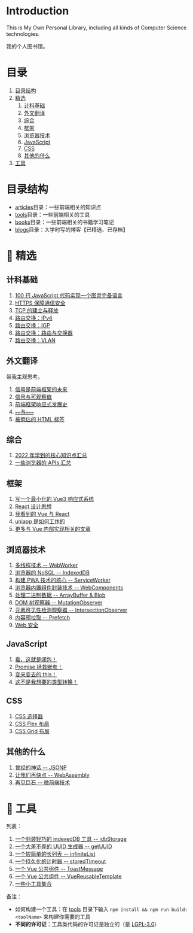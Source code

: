 # Introduction

This is My Own Personal Library, including all kinds of Computer Science technologies.

我的个人图书馆。

# 目录

1. [目录结构](#目录结构)
2. [精选](#🤪-精选)
   1. [计科基础](#计科基础)
   2. [外文翻译](#外文翻译)
   3. [综合](#综合)
   4. [框架](#框架)
   5. [浏览器技术](#浏览器技术)
   6. [JavaScript](#javascript)
   7. [CSS](#css)
   8. [其他的什么](#其他的什么)
3. [工具](#🐂-工具)

# 目录结构

- [articles](./articles/)目录：一些前端相关的知识点
- [tools](./tools/)目录：一些前端相关的工具
- [books](./books/)目录：一些前端相关的书籍学习笔记
- [blogs](./blogs/)目录：大学时写的博客【已精选、已存档】

# 🤪 精选

## 计科基础

1. [100 行 JavaScript 代码实现一个图灵完备语言](./articles/CSBase/BF/index.md)
2. [HTTPS 保障通信安全](./articles/HTTPS/index.md)
3. [TCP 的建立与释放](./articles/CSBase/TCP/index.md)
4. [路由交换：IPv4](./articles/CSBase/Network/IPv4.md)
5. [路由交换：IGP](./articles/CSBase/Network/IGP.md)
6. [路由交换：路由与交换器](./articles/CSBase/Network/RouterWithSwitch.md)
7. [路由交换：VLAN](./articles/CSBase/Network/VLAN.md)

## 外文翻译

带我主观思考。

1. [信号是前端框架的未来](./articles/translated/signals-vs-observables.md)
2. [信号与可观察值](./articles/translated/signals-vs-observables.md)
3. [前端框架响应式发展史](./articles/translated/history-of-reactivity.md)
4. [`==`与`===`](./articles/translated/double-equal-vs-triple-equal.md)
5. [被低估的 HTML 标签](./articles/translated/powerful-html-tags.md)

## 综合

1. [2022 年学到的核心知识点汇总](./essence.md)
2. [一些浏览器的 APIs 汇总](./articles/%E6%B5%8F%E8%A7%88%E5%99%A8%E6%8A%80%E6%9C%AF/APIs.md)

## 框架

1. [写一个最小化的 Vue3 响应式系统](./articles/%E6%B7%B1%E5%85%A5%E5%89%8D%E7%AB%AF%E6%A1%86%E6%9E%B6/Vue3/%E5%93%8D%E5%BA%94%E5%BC%8F%E7%B3%BB%E7%BB%9F%E4%B8%8E%E4%BE%9D%E8%B5%96%E6%94%B6%E9%9B%86/index.md)
2. [React 设计思想](./articles/%E6%B7%B1%E5%85%A5%E5%89%8D%E7%AB%AF%E6%A1%86%E6%9E%B6/React/Mental.md)
3. [我看到的 Vue 与 React](./articles/%E6%B7%B1%E5%85%A5%E5%89%8D%E7%AB%AF%E6%A1%86%E6%9E%B6/React.vs.Vue/index.md)
4. [uniapp 是如何工作的](./articles/uniapp%E5%9F%BA%E6%9C%AC%E6%80%9D%E6%83%B3/index.md)
5. [更多与 Vue 内部实现相关的文章](https://github.com/Vladimirirr/HowVueWorksSealeded)

## 浏览器技术

1. [多线程技术 -- WebWorker](./articles/%E6%B5%8F%E8%A7%88%E5%99%A8%E6%8A%80%E6%9C%AF/WebWorker/index.md)
2. [浏览器的 NoSQL -- IndexedDB](./articles/%E6%B5%8F%E8%A7%88%E5%99%A8%E6%8A%80%E6%9C%AF/IndexedDB/index.md)
3. [构建 PWA 技术的核心 -- ServiceWorker](./articles/%E6%B5%8F%E8%A7%88%E5%99%A8%E6%8A%80%E6%9C%AF/ServiceWorker/index.md)
4. [浏览器内置组件封装技术 -- WebComponents](./articles/%E6%B5%8F%E8%A7%88%E5%99%A8%E6%8A%80%E6%9C%AF/WebComponents/index.md)
5. [处理二进制数据 -- ArrayBuffer & Blob](./articles/%E6%B5%8F%E8%A7%88%E5%99%A8%E6%8A%80%E6%9C%AF/HandleBinary/index.md)
6. [DOM 树观察器 -- MutationObserver](./articles/%E6%B5%8F%E8%A7%88%E5%99%A8%E6%8A%80%E6%9C%AF/DomObserver/MutationObserver.md)
7. [元素可见性检测观察器 -- IntersectionObserver](./articles/%E6%B5%8F%E8%A7%88%E5%99%A8%E6%8A%80%E6%9C%AF/DomObserver/IntersectionObserver.md)
8. [内容预拉取 -- Prefetch](./articles/%E6%B5%8F%E8%A7%88%E5%99%A8%E6%8A%80%E6%9C%AF/Prefetch.md)
9. [Web 安全](./articles/%E6%B5%8F%E8%A7%88%E5%99%A8%E6%8A%80%E6%9C%AF/%E5%AE%89%E5%85%A8/index.md)

## JavaScript

1. [看，这就是闭包！](./articles/JavaScript%E7%9B%B8%E5%85%B3/%E9%97%AD%E5%8C%85/index.md)
2. [Promise 拯救嵌套！](./articles/JavaScript%E7%9B%B8%E5%85%B3/Promise/index.md)
3. [变来变去的 this！](./articles/JavaScript%E7%9B%B8%E5%85%B3/%E5%85%B3%E9%94%AE%E8%AF%8Dthis/index.md)
4. [这不是我想要的类型转换！](./articles/JavaScript%E7%9B%B8%E5%85%B3/%E7%B1%BB%E5%9E%8B%E8%BD%AC%E6%8D%A2/index.md)

## CSS

1. [CSS 选择器](./articles/CSS%E7%9B%B8%E5%85%B3/CSS%E9%80%89%E6%8B%A9%E5%99%A8.md)
2. [CSS Flex 布局](./articles/CSS%E7%9B%B8%E5%85%B3/Flex.md)
3. [CSS Grid 布局](./articles/CSS%E7%9B%B8%E5%85%B3/Grid.md)

## 其他的什么

1. [曾经的神话 -- JSONP](./articles/%E6%B5%8F%E8%A7%88%E5%99%A8%E6%8A%80%E6%9C%AF/JSONP.md)
2. [让我们再快点 -- WebAssembly](./articles/WebAssembly/index.md)
3. [再见巨石 -- 微前端技术](./articles/%E5%BE%AE%E5%89%8D%E7%AB%AF/index.md)

# 🐂 工具

列表：

1. [一个封装轻巧的 indexedDB 工具 -- idbStorage](./tools/idbStorage/)
2. [一个大差不差的 UUID 生成器 -- getUUID](./tools/getUUID/)
3. [一个较简单的长列表 -- infiniteList](./tools/infiniteList/)
4. [一个持久化的计时器 -- storedTimeout](./tools/storedTimeout/)
5. [一个 Vue 公共组件 -- ToastMessage](./tools/VueToastMessage/)
6. [一个 Vue 公共组件 -- VueReusableTemplate](./tools/VueReusableTemplate/)
7. [一些小工具集合](./tools/utilities/)

备注：

- 如何构建一个工具：在 [tools](./tools/) 目录下输入 `npm install && npm run build:<toolName>` 来构建你需要的工具
- **不同的许可证**：工具类代码的许可证是独立的（是 [LGPL-3.0](./tools/LICENSE)）
